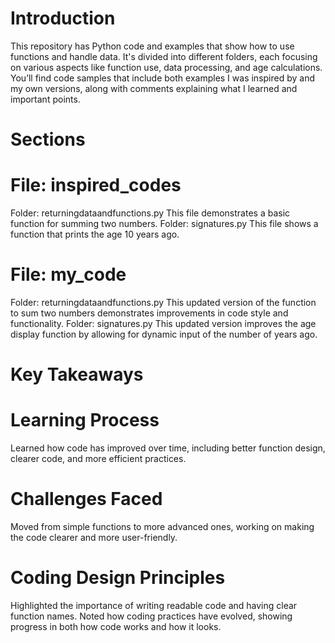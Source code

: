 # Introduction
This repository has Python code and examples that show how to use functions and handle data. It's divided into different folders, each focusing on various aspects like function use, data processing, and age calculations. You’ll find code samples that include both examples I was inspired by and my own versions, along with comments explaining what I learned and important points.
# Sections
# File: inspired_codes
Folder: returningdataandfunctions.py
This file demonstrates a basic function for summing two numbers.
Folder: signatures.py
This file shows a function that prints the age 10 years ago.
# File: my_code
Folder: returningdataandfunctions.py
This updated version of the function to sum two numbers demonstrates improvements in code style and functionality.
Folder: signatures.py
This updated version improves the age display function by allowing for dynamic input of the number of years ago.
# Key Takeaways
# Learning Process
Learned how code has improved over time, including better function design, clearer code, and more efficient practices.
# Challenges Faced
Moved from simple functions to more advanced ones, working on making the code clearer and more user-friendly.
# Coding Design Principles
Highlighted the importance of writing readable code and having clear function names.
Noted how coding practices have evolved, showing progress in both how code works and how it looks.

